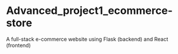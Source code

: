 # Advanced_project1_ecommerce-store
A full-stack e-commerce website using Flask (backend) and React (frontend)
